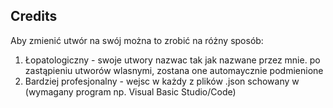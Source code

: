 ## Credits

Aby zmienić utwór na swój można to zrobić na różny sposób:

1) Łopatologiczny - swoje utwory nazwac tak jak nazwane przez mnie. po zastąpieniu utworów wlasnymi, zostana one automaycznie podmienione
2) Bardziej profesjonalny - wejsc w każdy z plików .json schowany w  (wymagany program np. Visual Basic Studio/Code) 
	

